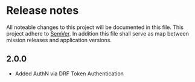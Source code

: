 # Release notes
All noteable changes to this project will be documented in this file.
This project adhere to [SemVer](http://semver.org/). In addition this file shall serve as map
between mission releases and application versions.

## 2.0.0
- Added AuthN via DRF Token Authentication
